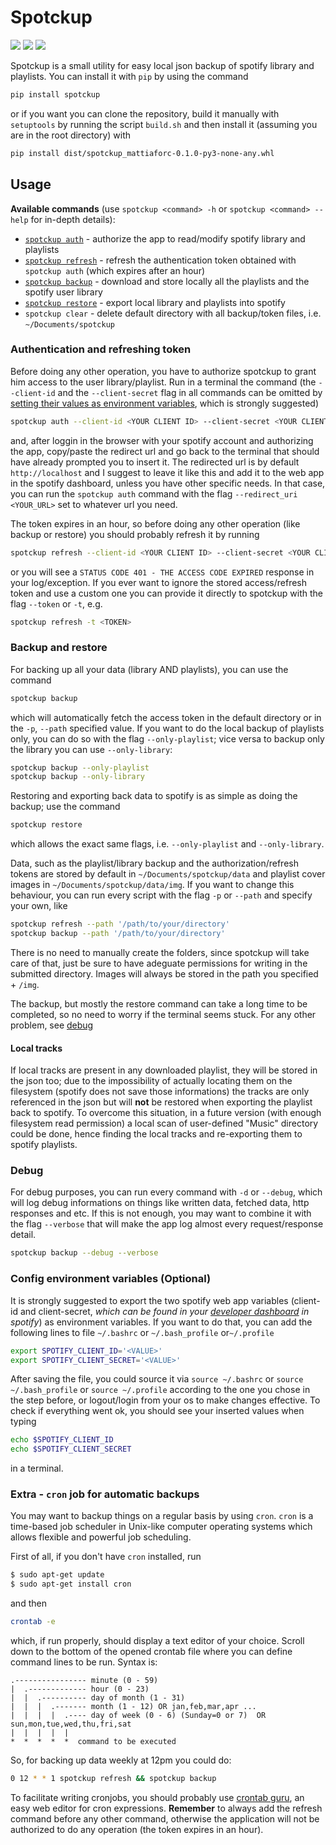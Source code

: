 # Spotckup
![](https://img.shields.io/pypi/v/spotckup?color=blue) ![](https://img.shields.io/pypi/l/spotckup) ![](https://img.shields.io/pypi/dm/spotckup)

Spotckup is a small utility for easy local json backup of spotify library and playlists.
You can install it with `pip` by using the command
```sh
pip install spotckup
``` 
or if you want you can clone the repository, build it manually with `setuptools` by running the script `build.sh` and
then install it (assuming you are in the root directory) with
```sh
pip install dist/spotckup_mattiaforc-0.1.0-py3-none-any.whl
```  
## Usage
**Available commands** (use `spotckup <command> -h` or `spotckup <command> --help` for in-depth details):
-   [`spotckup auth`](#authentication-and-refreshing-token) - authorize the app to read/modify spotify library and playlists
-   [`spotckup refresh`](#authentication-and-refreshing-token) - refresh the authentication token obtained with `spotckup auth` (which expires after an hour)
-   [`spotckup backup`](#backup-and-restore) - download and store locally all the playlists and the spotify user library
-   [`spotckup restore`](#backup-and-restore) - export local library and playlists into spotify
-   `spotckup clear` - delete default directory with all backup/token files, i.e. `~/Documents/spotckup`

### Authentication and refreshing token
Before doing any other operation, you have to authorize spotckup to grant him access to the user library/playlist. Run in a terminal the command (the `--client-id` and the `--client-secret` flag in all commands can be omitted by [setting their values as environment variables](#config-environment-variables-optional), which is strongly suggested)
```sh
spotckup auth --client-id <YOUR CLIENT ID> --client-secret <YOUR CLIENT SECRET>
```
and, after loggin in the browser with your spotify account and authorizing the app, copy/paste the redirect url and go back to the terminal that should have already prompted you to insert it.
The redirected url is by default `http://localhost` and I suggest to leave it like this and add it to the web app in the spotify dashboard, unless you have other specific needs. In that case, you can run the `spotckup auth` command with the flag `--redirect_uri <YOUR_URL>` set to whatever url you need.

The token expires in an hour, so before doing any other operation (like backup or restore) you should probably refresh it by running
```sh
spotckup refresh --client-id <YOUR CLIENT ID> --client-secret <YOUR CLIENT SECRET>
```
or you will see a `STATUS CODE 401 - THE ACCESS CODE EXPIRED` response in your log/exception. If you ever want to ignore the stored access/refresh token and use a custom one you can provide it directly to spotckup with the flag `--token` or `-t`, e.g.
```sh
spotckup refresh -t <TOKEN>
```

### Backup and restore
For backing up all your data (library AND playlists), you can use the command 
```sh
spotckup backup 
```
which will automatically fetch the access token in the default directory or in the `-p`, `--path` specified value. If you want to do the local backup of playlists only, you can do so with the flag `--only-playlist`; vice versa to backup only the library you can use `--only-library`:
```sh
spotckup backup --only-playlist
spotckup backup --only-library
```

Restoring and exporting back data to spotify is as simple as doing the backup; use the command
```sh
spotckup restore
```
which allows the exact same flags, i.e. `--only-playlist` and `--only-library`.

Data, such as the playlist/library backup and the authorization/refresh tokens are stored by default in `~/Documents/spotckup/data` and playlist cover images in `~/Documents/spotckup/data/img`. If you want to change this behaviour, you can run every script with the flag `-p` or `--path` and specify your own, like 
```sh
spotckup refresh --path '/path/to/your/directory'
spotckup backup --path '/path/to/your/directory'
```
There is no need to manually create the folders, since spotckup will take care of that, just be sure to have adeguate permissions for writing in the submitted directory. Images will always be stored in the path you specified + `/img`.

The backup, but mostly the restore command can take a long time to be completed, so no need to worry if the terminal seems stuck.
For any other problem, see [debug](#debug)

#### Local tracks
If local tracks are present in any downloaded playlist, they will be stored in the json too; due to the impossibility of actually locating them on the filesystem (spotify does not save those informations) the tracks are only referenced in the json but will **not** be restored when exporting the playlist back to spotify.
To overcome this situation, in a future version (with enough filesystem read permission) a local scan of user-defined "Music" directory could be done, hence finding the local tracks and re-exporting them to spotify playlists. 


### Debug 
For debug purposes, you can run every command with `-d` or `--debug`, which will log debug informations on things like written data, fetched data, http responses and etc. If this is not enough, you may want to combine it with the flag `--verbose` that will make the app log almost every request/response detail.
```sh
spotckup backup --debug --verbose
```

### Config environment variables (Optional)
It is strongly suggested to export the two spotify web app variables (client-id and client-secret, *which can be found in your [developer dashboard](developer.spotify.com/dashboard/) in spotify*) as environment variables.
If you want to do that, you can add the following lines to file `~/.bashrc` or `~/.bash_profile` or`~/.profile`
```sh
export SPOTIFY_CLIENT_ID='<VALUE>'
export SPOTIFY_CLIENT_SECRET='<VALUE>'
```
After saving the file, you could source it via `source ~/.bashrc` or `source ~/.bash_profile` or `source ~/.profile` according to the one you chose in the step before, or logout/login from your os to make changes effective. To check if everything went ok, you should see your inserted values when typing
```sh
echo $SPOTIFY_CLIENT_ID
echo $SPOTIFY_CLIENT_SECRET
```
in a terminal.

### Extra - `cron` job for automatic backups

You may want to backup things on a regular basis by using `cron`.
`cron` is a time-based job scheduler in Unix-like computer operating systems which allows flexible and powerful job scheduling.

First of all, if you don't have `cron` installed, run
```sh
$ sudo apt-get update
$ sudo apt-get install cron 
``` 

and then
```sh
crontab -e
```

which, if run properly, should display a text editor of your choice.
Scroll down to the bottom of the opened crontab file where you can define command lines to be run.
Syntax is:
```
.---------------- minute (0 - 59) 
|  .------------- hour (0 - 23)
|  |  .---------- day of month (1 - 31)
|  |  |  .------- month (1 - 12) OR jan,feb,mar,apr ... 
|  |  |  |  .---- day of week (0 - 6) (Sunday=0 or 7)  OR sun,mon,tue,wed,thu,fri,sat 
|  |  |  |  |
*  *  *  *  *  command to be executed
```
So, for backing up data weekly at 12pm you could do:
```sh
0 12 * * 1 spotckup refresh && spotckup backup
```
To facilitate writing cronjobs, you should probably use [crontab guru](https://crontab.guru), an easy web editor for cron expressions.
**Remember** to always add the refresh command before any other command, otherwise the application will not be authorized to do any operation (the token expires in an hour).
